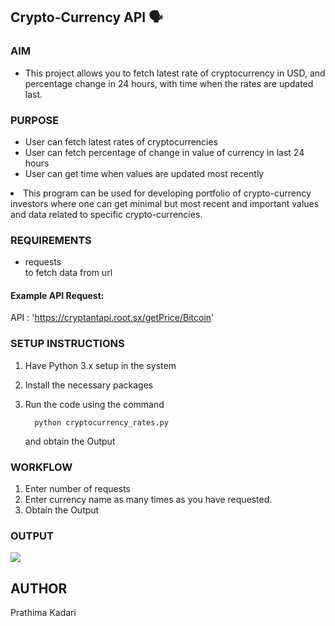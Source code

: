 ## Crypto-Currency API 🗣

### AIM

<ul>
  <li>This project allows you to fetch latest rate of cryptocurrency in USD, and percentage change in 24 hours, with time when the rates are updated last. </li>
</ul>

### PURPOSE

<ul>
  <li>User can fetch latest rates of cryptocurrencies</li>
  <li>User can fetch percentage of change in value of currency in last 24 hours</li>
  <li>User can get time when values are updated most recently</li>
  </ul>

  <li>This program can be used for developing portfolio of crypto-currency investors where one can get minimal but most recent and important values and data related to specific crypto-currencies.</li>

### REQUIREMENTS

<ul>
  <li>requests</li>
  to fetch data from url
</ul>
  
#### Example API Request: 

API :  'https://cryptantapi.root.sx/getPrice/Bitcoin'

### SETUP INSTRUCTIONS

1. Have Python 3.x setup in the system
2. Install the necessary packages 
3. Run the code using the command

    ```
      python cryptocurrency_rates.py
    ```
   and obtain the Output

### WORKFLOW

1. Enter number of requests
2. Enter currency name as many times as you have requested.
3. Obtain the Output

### OUTPUT

<img src="Images/output.png">

## AUTHOR

Prathima Kadari

